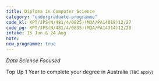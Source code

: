 ```yaml
---
title: Diploma in Computer Science
category: "undergraduate-programme"
code_kl: KPT/JPS(N/481/4/0825)(MQA/PA14018)12/27
code_pg: KPT/JPS(N/481/4/0835)(MQA/PA14314)12/28
intake: 15 Jun & 24 Aug
note: 
new_programme: true
---
```


<i>Data Science Focused</i>
<p>Top Up 1 Year to complete your degree in Australia <small>(T&C apply)</small></p>